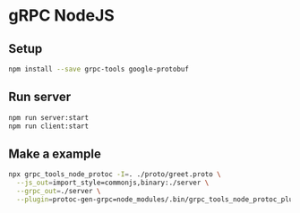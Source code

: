 # gRPC NodeJS

## Setup

```bash
npm install --save grpc-tools google-protobuf
```

## Run server
```bash
npm run server:start
npm run client:start
```

## Make a example

```bash
npx grpc_tools_node_protoc -I=. ./proto/greet.proto \
  --js_out=import_style=commonjs,binary:./server \
  --grpc_out=./server \
  --plugin=protoc-gen-grpc=node_modules/.bin/grpc_tools_node_protoc_plugin
```
